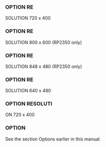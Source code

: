 

### OPTION RE

 SOLUTION 720 x 400

### OPTION RE

 SOLUTION 800 x 600 (RP2350 only)

### OPTION RE

 SOLUTION 848 x 480 (RP2350 only)

### OPTION RE

 SOLUTION 640 x 480

### OPTION RESOLUTI

 ON 720 x 400

### OPTION

 See the section Options earlier in this manual.